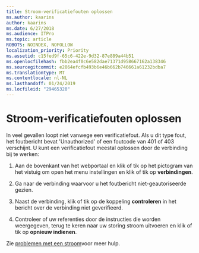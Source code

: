 ```yaml
---
title: Stroom-verificatiefouten oplossen
ms.author: kaarins
author: kaarins
ms.date: 6/27/2018
ms.audience: ITPro
ms.topic: article
ROBOTS: NOINDEX, NOFOLLOW
localization_priority: Priority
ms.assetid: c15fed9f-65c6-422e-9d32-87e889a44b51
ms.openlocfilehash: fbb2ea4f0c6e582dae71371d958667162a138346
ms.sourcegitcommit: e2864efcfb493b6e46b662b746661a61232bdba7
ms.translationtype: MT
ms.contentlocale: nl-NL
ms.lasthandoff: 01/24/2019
ms.locfileid: "29465320"
---
```

# <a name="troubleshoot-flow-authentication-errors"></a>Stroom-verificatiefouten oplossen

In veel gevallen loopt niet vanwege een verificatiefout. Als u dit type fout, het foutbericht bevat 'Unauthorized' of een foutcode van 401 of 403 verschijnt. U kunt een verificatiefout meestal oplossen door de verbinding bij te werken:
  
1. Aan de bovenkant van het webportaal en klik of tik op het pictogram van het vistuig om open het menu instellingen en klik of tik op **verbindingen**.
    
2. Ga naar de verbinding waarvoor u het foutbericht niet-geautoriseerde gezien.
    
3. Naast de verbinding, klik of tik op de koppeling **controleren** in het bericht over de verbinding niet geverifieerd. 
    
4. Controleer of uw referenties door de instructies die worden weergegeven, terug te keren naar uw storing stroom uitvoeren en klik of tik op **opnieuw indienen**.
    
Zie [problemen met een stroom](https://go.microsoft.com/fwlink/?linkid=872110)voor meer hulp.
  

